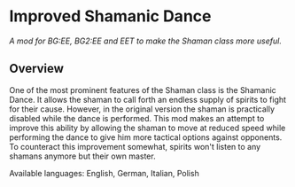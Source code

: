# Improved Shamanic Dance
*A mod for BG:EE, BG2:EE and EET to make the Shaman class more useful.*

## Overview
One of the most prominent features of the Shaman class is the Shamanic Dance. It allows the shaman to call forth 
an endless supply of spirits to fight for their cause. However, in the original version the shaman is 
practically disabled while the dance is performed. This mod makes an attempt to improve this ability by 
allowing the shaman to move at reduced speed while performing the dance to give him more tactical options against 
opponents. To counteract this improvement somewhat, spirits won't listen to any shamans anymore but their own master.

Available languages: English, German, Italian, Polish
